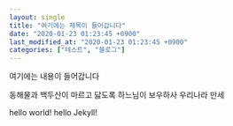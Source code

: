 ```yaml
---
layout: single
title: "여기에는 제목이 들어갑니다"
date: "2020-01-23 01:23:45 +0900"
last_modified_at: "2020-01-23 01:23:45 +0900"
categories: ["테스트", "블로그"]
---
```


여기에는 내용이 들어갑니다

동해물과 백두산이 마르고 닳도록
하느님이 보우하사 우리나라 만세

hello world! hello Jekyll!
